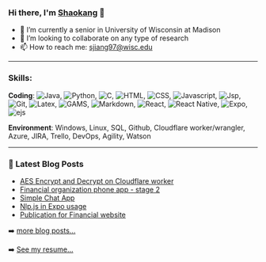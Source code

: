 ### Hi there, I'm [Shaokang](https://shaokang.ga/) 👋

<!--
**ShaokangJiang/ShaokangJiang** is a ✨ _special_ ✨ repository because its `README.md` (this file) appears on your GitHub profile.

Here are some ideas to get you started:

- 🔭 I’m currently working on ...
- 🌱 I’m currently learning ...
- 👯 I’m looking to collaborate on ...
- 🤔 I’m looking for help with ...
- 💬 Ask me about ...
- 📫 How to reach me: ...
- 😄 Pronouns: ...
- ⚡ Fun fact: ...
-->

- 🔭 I’m currently a senior in University of Wisconsin at Madison
- 👯 I’m looking to collaborate on any type of research
- 📫 How to reach me: sjiang97@wisc.edu

---


### Skills: 

**Coding**: ![Java](https://api.iconify.design/logos:java.svg), ![Python](https://api.iconify.design/logos:python.svg), ![C](https://api.iconify.design/logos:java.svg), ![HTML](https://api.iconify.design/logos:html-5.svg), ![CSS](https://api.iconify.design/el:css.svg), ![Javascript](https://api.iconify.design/ion:logo-javascript.svg), ![Jsp](https://api.iconify.design/vscode-icons:file-type-jsp.svg), ![Git](https://api.iconify.design/mdi:git.svg), ![Latex](https://api.iconify.design/file-icons:latex.svg), ![GAMS](https://api.iconify.design/file-icons:gams.svg), ![Markdown](https://api.iconify.design/ion:logo-markdown.svg), ![React](https://api.iconify.design/logos:react.svg), ![React Native](https://api.iconify.design/logos:react.svg), ![Expo](https://api.iconify.design/vscode-icons:file-type-light-expo.svg), ![ejs](https://api.iconify.design/file-icons:ejs.svg)

**Environment**: Windows, Linux, SQL, Github, Cloudflare worker/wrangler, Azure, JIRA, Trello, DevOps, Agility, Watson




---
### 📕 Latest Blog Posts

<!-- BLOG-POST-LIST:START -->
- [AES Encrypt and Decrypt on Cloudflare worker](https://shaokang.ga/2021/AES-Encrypt-and-Decrypt-on-Cloudflare-worker/)
- [Financial organization phone app - stage 2](https://shaokang.ga/2021/projects/Financial-organization-phone-app-stage-2/)
- [Simple Chat App](https://shaokang.ga/2021/projects/Simple-Chat-App/)
- [Nlp.js in Expo usage](https://shaokang.ga/2021/Nlp-js-in-Expo-usage/)
- [Publication for Financial website](https://shaokang.ga/2020/projects/Publication-of-Financial-website/)
<!-- BLOG-POST-LIST:END -->

➡️ [more blog posts...](https://shaokang.ga/)

➡️ [See my resume...](https://resume.shaokang.ga/)
